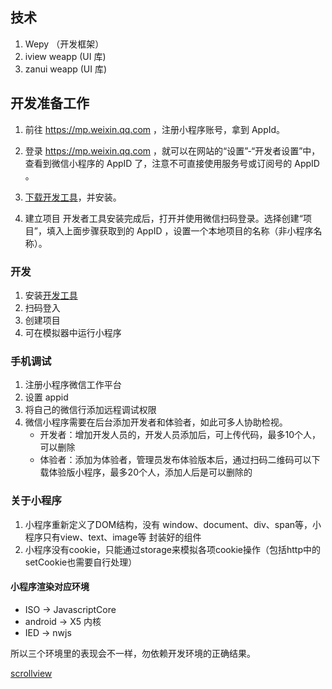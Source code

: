 ## 技术

1. Wepy （开发框架）
2. iview weapp (UI 库)
3. zanui weapp (UI 库)

## 开发准备工作
1. 前往 https://mp.weixin.qq.com ，注册小程序账号，拿到 AppId。

2. 登录 https://mp.weixin.qq.com ，就可以在网站的“设置”-“开发者设置”中，查看到微信小程序的 AppID 了，注意不可直接使用服务号或订阅号的 AppID 。 

3. [下载开发工具](https://mp.weixin.qq.com/debug/wxadoc/dev/devtools/download.html?t=1476197489869)，并安装。

4. 建立项目
开发者工具安装完成后，打开并使用微信扫码登录。选择创建“项目”，填入上面步骤获取到的 AppID ，设置一个本地项目的名称（非小程序名称）。

### 开发
1. 安装[开发工具](https://developers.weixin.qq.com/miniprogram/dev/devtools/download.html?t=2018125)
2. 扫码登入
3. 创建项目
4. 可在模拟器中运行小程序

### 手机调试
1. 注册小程序微信工作平台
2. 设置 appid
3. 将自己的微信行添加远程调试权限
4. 微信小程序需要在后台添加开发者和体验者，如此可多人协助检视。
    * 开发者：增加开发人员的，开发人员添加后，可上传代码，最多10个人，可以删除
    * 体验者：添加为体验者，管理员发布体验版本后，通过扫码二维码可以下载体验版小程序，最多20个人，添加人后是可以删除的


### 关于小程序

1. 小程序重新定义了DOM结构，没有 window、document、div、span等，小程序只有view、text、image等 封装好的组件
2. 小程序没有cookie，只能通过storage来模拟各项cookie操作（包括http中的setCookie也需要自行处理）

#### 小程序渲染对应环境

* ISO -> JavascriptCore
* android -> X5 内核
* IED -> nwjs

所以三个环境里的表现会不一样，勿依赖开发环境的正确结果。


[scrollview](https://www.jianshu.com/p/f6d771421eb9)




